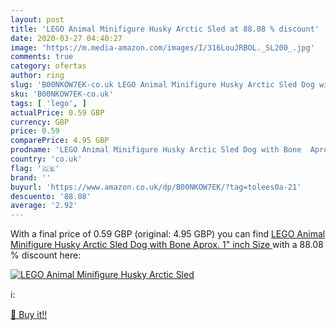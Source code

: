 ```yaml
---
layout: post
title: 'LEGO Animal Minifigure Husky Arctic Sled at 88.08 % discount'
date: 2020-03-27 04:40:27
image: 'https://m.media-amazon.com/images/I/316LouJRBOL._SL200_.jpg'
comments: true
category: ofertas
author: ring
slug: 'B00NKOW7EK-co.uk LEGO Animal Minifigure Husky Arctic Sled Dog with Bone...'
sku: 'B00NKOW7EK-co.uk'
tags: [ 'lego', ]
actualPrice: 0.59 GBP
currency: GBP
price: 0.59
comparePrice: 4.95 GBP
prodname: 'LEGO Animal Minifigure Husky Arctic Sled Dog with Bone  Aprox. 1" inch Size '
country: 'co.uk'
flag: '🇬🇧'
brand: ''
buyurl: 'https://www.amazon.co.uk/dp/B00NKOW7EK/?tag=tolees0a-21'
descuento: '88.08'
average: '2.92'
---
```


With a final price of 0.59 GBP (original: 4.95 GBP) you can find [LEGO Animal Minifigure Husky Arctic Sled Dog with Bone  Aprox. 1" inch Size ](https://www.amazon.co.uk/dp/B00NKOW7EK/?tag=tolees0a-21) with a  88.08 % discount here:

[![LEGO Animal Minifigure Husky Arctic Sled](https://m.media-amazon.com/images/I/316LouJRBOL._SL200_.jpg)](https://www.amazon.co.uk/dp/B00NKOW7EK/?tag=tolees0a-21)

ℹ️:


[🛒 Buy it!!](https://www.amazon.co.uk/dp/B00NKOW7EK/?tag=tolees0a-21)
